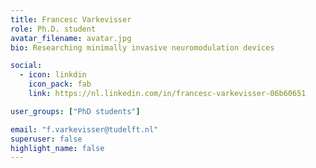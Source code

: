 ```yaml
---
title: Francesc Varkevisser
role: Ph.D. student
avatar_filename: avatar.jpg
bio: Researching minimally invasive neuromodulation devices

social:
  - icon: linkdin
    icon_pack: fab
    link: https://nl.linkedin.com/in/francesc-varkevisser-06b60651

user_groups: ["PhD students"]

email: "f.varkevisser@tudelft.nl"
superuser: false
highlight_name: false
---
```


